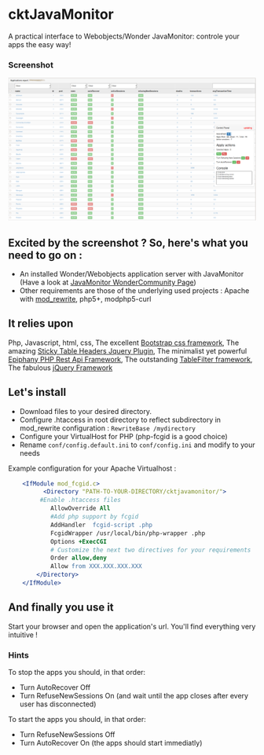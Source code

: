 # cktJavaMonitor
A practical interface to Webobjects/Wonder JavaMonitor: controle your apps the easy way!

### Screenshot
![Screenshot](/doc/cktjavamonitor.png?raw=true "Screenshot")

## Excited by the screenshot ? So, here's what you need to go on :

  * An installed Wonder/Webobjects application server with JavaMonitor (Have a look at [JavaMonitor WonderCommunity Page](https://wiki.wocommunity.org/display/documentation/Wonder+JavaMonitor+and+wotaskd))
  * Other requirements are those of the underlying used projects : Apache with [mod_rewrite](http://httpd.apache.org/docs/current/mod/mod_rewrite.html), php5+, modphp5-curl

## It relies upon
Php, Javascript, html, css, The excellent [Bootstrap css framework](http://getbootstrap.com/), The amazing [Sticky Table Headers Jquery Plugin](https://github.com/jmosbech/StickyTableHeaders), The minimalist yet powerful [Epiphany PHP Rest Api Framework](https://github.com/jmathai/epiphany), The outstanding [TableFilter framework](https://github.com/koalyptus/TableFilter), The fabulous [jQuery Framework](https://jquery.com/)

## Let's install

  * Download files to your desired directory.
  * Configure .htaccess in root directory to reflect subdirectory in mod_rewrite configuration : `RewriteBase /mydirectory`
  * Configure your VirtualHost for PHP (php-fcgid is a good choice)
  * Rename `conf/config.default.ini` to `conf/config.ini` and modify to your needs
 
Example configuration for your Apache Virtualhost :
```apache
	<IfModule mod_fcgid.c>
		  <Directory "PATH-TO-YOUR-DIRECTORY/cktjavamonitor/">
		 #Enable .htaccess files 
			AllowOverride All
			#Add php support by fcgid
			AddHandler	fcgid-script .php
			FcgidWrapper /usr/local/bin/php-wrapper .php
			Options +ExecCGI
			# Customize the next two directives for your requirements
			Order allow,deny
			Allow from XXX.XXX.XXX.XXX
	 	</Directory>
	</IfModule>
```

## And finally you use it
Start your browser and open the application's url. You'll find everything very intuitive !

### Hints
To stop the apps you should, in that order: 
  - Turn AutoRecover Off
  - Turn RefuseNewSessions On (and wait until the app closes after every user has disconnected)
 
To start the apps you should, in that order:
  - Turn RefuseNewSessions Off
  - Turn AutoRecover On (the apps should start immediatly)

